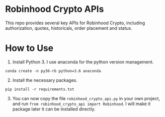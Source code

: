 # Robinhood Crypto APIs
This repo provides several key APIs for Robinhood Crypto, including authorization, quotes, historicals, order placement and status.

# How to Use
1. Install Python 3. I use anaconda for the python version management.

```shell
conda create -n py36-rb python=3.6 anaconda
```

2. Install the necessary packages.

```shell
pip install -r requirements.txt 
```

3. You can now copy the file ``robinhood_crypto_api.py`` in your own project, and run ``from robinhood_crypto_api import Robinhood``. I will make it package later it can be installed directly. 
